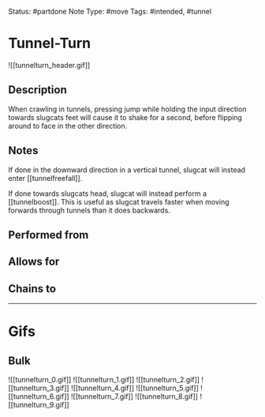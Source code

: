 Status: #partdone
Note Type: #move
Tags: #intended, #tunnel 

# Tunnel-Turn
![[tunnelturn_header.gif]]
## Description
When crawling in tunnels, pressing jump while holding the input direction towards slugcats feet will cause it to shake for a second, before flipping around to face in the other direction. 

## Notes
If done in the downward direction in a vertical tunnel, slugcat will instead enter [[tunnelfreefall]].

If done towards slugcats head, slugcat will instead perform a [[tunnelboost]].
This is useful as slugcat travels faster when moving forwards through tunnels than it does backwards.

## Performed from


## Allows for


## Chains to


___
# Gifs
## Bulk
![[tunnelturn_0.gif]]
![[tunnelturn_1.gif]]
![[tunnelturn_2.gif]]
![[tunnelturn_3.gif]]
![[tunnelturn_4.gif]]
![[tunnelturn_5.gif]]
![[tunnelturn_6.gif]]
![[tunnelturn_7.gif]]
![[tunnelturn_8.gif]]
![[tunnelturn_9.gif]]
